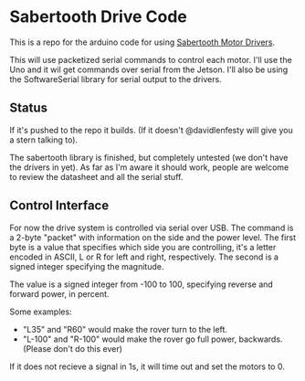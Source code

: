 # Sabertooth Drive Code #

This is a repo for the arduino code for using [Sabertooth Motor Drivers](https://www.robotshop.com/ca/en/sabertooth-dual-motor-driver.html).

This will use packetized serial commands to control each motor.
I'll use the Uno and it wil get commands over serial from the Jetson.
I'll also be using the SoftwareSerial library for serial output to the drivers.

## Status ##

If it's pushed to the repo it builds. (If it doesn't @davidlenfesty will give you a stern talking to).

The sabertooth library is finished, but completely untested (we don't have the drivers in yet).
As far as I'm aware it should work, people are welcome to review the datasheet and all the serial stuff.

## Control Interface ##

For now the drive system is controlled via serial over USB.
The command is a 2-byte "packet" with information on the side and the power level.
The first byte is a value that specifies which side you are controlling, it's
a letter encoded in ASCII, L or R for left and right, respectively.
The second is a signed integer specifying the magnitude.

The value is a signed integer from -100 to 100, specifying reverse and forward power, in percent.

Some examples:
- "L35" and "R60" would make the rover turn to the left.
- "L-100" and "R-100" would make the rover go full power, backwards. (Please don't do this ever)

If it does not recieve a signal in 1s, it will time out and set the motors to 0.
